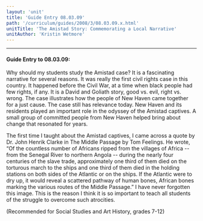 ```yaml
---
layout: 'unit'
title: 'Guide Entry 08.03.09'
path: '/curriculum/guides/2008/3/08.03.09.x.html'
unitTitle: 'The Amistad Story: Commemorating a Local Narrative'
unitAuthor: 'Kristin Wetmore'
---
```


<body>
<hr/>
 <h4>
  Guide Entry to 08.03.09:
 </h4>
 <p>
  Why should my students study the Amistad case? It is a fascinating narrative for several reasons. It was really the first civil rights case in this country. It happened before the Civil War, at a time when black people had few rights, if any. It is a David and Goliath story, good vs. evil, right vs. wrong. The case illustrates how the people of New Haven came together for a just cause. The case still has relevance today. New Haven and its residents played an important role in the odyssey of the Amistad captives. A small group of committed people from New Haven helped bring about change that resonated for years.
 </p>
<p>
  The first time I taught about the Amistad captives, I came across a quote by Dr. John Henrik Clarke in The Middle Passage by Tom Feelings. He wrote, “Of the countless number of Africans ripped from the villages of Africa -- from the Senegal River to northern Angola -- during the nearly four centuries of the slave trade, approximately one third of them died on the torturous march to the ships and one third of them died in the holding stations on both sides of the Atlantic or on the ships. If the Atlantic were to dry up, it would reveal a scattered pathway of human bones, African bones marking the various routes of the Middle Passage.” I have never forgotten this image. This is the reason I think it is so important to teach all students of the struggle to overcome such atrocities.
 </p>
<p>
  (Recommended for Social Studies and Art History, grades 7-12)
 </p>

</body>
